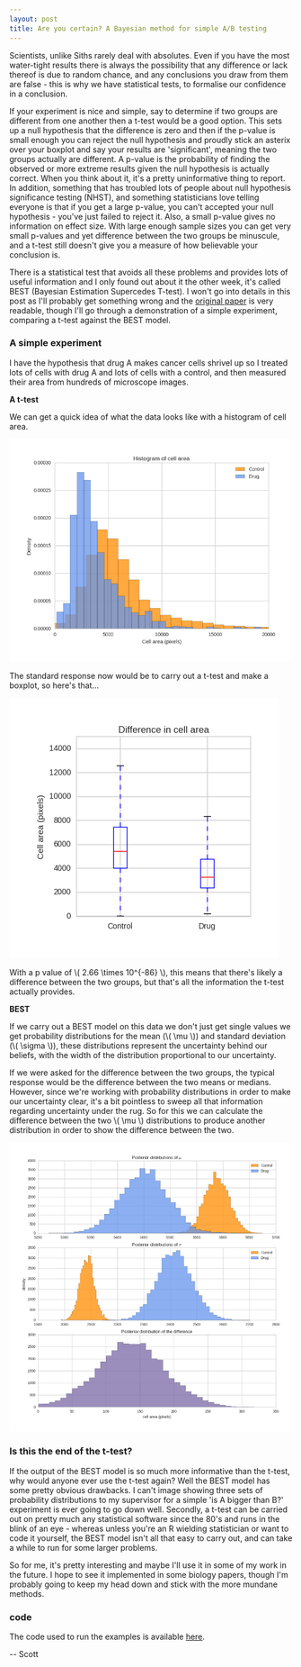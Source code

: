 ```yaml
---
layout: post
title: Are you certain? A Bayesian method for simple A/B testing
---
```


Scientists, unlike Siths rarely deal with absolutes. Even if you have the most water-tight results there is always the possibility that any difference or lack thereof is due to random chance, and any conclusions you draw from them are false - this is why we have statistical tests, to formalise our confidence in a conclusion.

If your experiment is nice and simple, say to determine if two groups are different from one another then a t-test would be a good option. This sets up a null hypothesis that the difference is zero and then if the p-value is small enough you can reject the null hypothesis and proudly stick an asterix over your boxplot and say your results are 'significant', meaning the two groups actually are different. A p-value is the probability of finding the observed or more extreme results given the null hypothesis is actually correct. When you think about it, it's a pretty uninformative thing to report. In addition, something that has troubled lots of people about null hypothesis significance testing (NHST), and something statisticians love telling everyone is that if you get a large p-value, you can't accepted your null hypothesis - you've just failed to reject it. Also, a small p-value gives no information on effect size. With large enough sample sizes you can get very small p-values and yet difference between the two groups be minuscule, and a t-test still doesn't give you a measure of how believable your conclusion is.

There is a statistical test that avoids all these problems and provides lots of useful information and I only found out about it the other week, it's called BEST (Bayesian Estimation Supercedes T-test). I won't go into details in this post as I'll probably get something wrong and the [original paper](http://www.indiana.edu/~kruschke/BEST/) is very readable, though I'll go through a demonstration of a simple experiment, comparing a t-test against the BEST model.

### A simple experiment

I have the hypothesis that drug A makes cancer cells shrivel up so I treated lots of cells with drug A and lots of cells with a control, and then measured their area from hundreds of microscope images.


**A t-test**

We can get a quick idea of what the data looks like with a histogram of cell area.

![cell area histogram](/images/2016-02-21-are-you-certain/Difference.png)

The standard response now would be to carry out a t-test and make a boxplot, so here's that...

![boxplot](/images/2016-02-21-are-you-certain/boxplot.png)

With a p value of \\( 2.66 \times 10^{-86} \\), this means that there's likely a difference between the two groups, but that's all the information the t-test actually provides.

**BEST**

If we carry out a BEST model on this data we don't just get single values we get probability distributions for the mean (\\( \mu \\)) and standard deviation (\\( \sigma \\)), these distributions represent the uncertainty behind our beliefs, with the width of the distribution proportional to our uncertainty.

If we were asked for the difference between the two groups, the typical response would be the difference between the two means or medians. However, since we're working with probability distributions in order to make our uncertainty clear, it's a bit pointless to sweep all that information regarding uncertainty under the rug. So for this we can calculate the difference between the two \\( \mu \\) distributions to produce another distribution in order to show the difference between the two.

![best](/images/2016-02-21-are-you-certain/bayes_cells.png)

### Is this the end of the t-test?

If the output of the BEST model is so much more informative than the t-test, why would anyone ever use the t-test again? Well the BEST model has some pretty obvious drawbacks. I can't image showing three sets of probability distributions to my supervisor for a simple 'is A bigger than B?' experiment is ever going to go down well. Secondly, a t-test can be carried out on pretty much any statistical software since the 80's and runs in the blink of an eye - whereas unless you're an R wielding statistician or want to code it yourself, the BEST model isn't all that easy to carry out, and can take a while to run for some larger problems.

So for me, it's pretty interesting and maybe I'll use it in some of my work in the future. I hope to see it implemented in some biology papers, though I'm probably going to keep my head down and stick with the more mundane methods.

### code

The code used to run the examples is available [here](https://gist.github.com/Swarchal/6d3658d9907c31f6d315).


-- Scott
